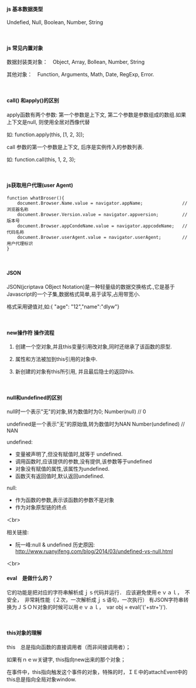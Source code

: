 
#### js 基本数据类型

Undefied, Null, Boolean, Number, String

<br>

#### js 常见内置对象

数据封装类对象：　Object, Array, Bollean, Number, String 

其他对象：　Function, Arguments, Math, Date, RegExp, Error.

<br>

#### call() 和apply()的区别

apply函数有两个参数: 第一个参数是上下文, 第二个参数是参数组成的数组.如果上下文是null, 则使用全居对西像代替

如: function.apply(this, [1, 2, 3]);

call 参数的第一个参数是上下文, 后序是实例传入的参数列表.

如: function.call(this, 1, 2, 3);

<br>

#### js获取用户代理(user Agent)

	function whatBroser(){
		document.Browser.Name.value = navigator.appName;		       // 浏览器名称
        document.Browser.Version.value = navigator.appversion;         //版本号
        document.Browser.appCondeName.value = navigator.appcodeName;   //代码名称
        document.Browser.userAgent.value = navigator.userAgent;        //用户代理标识
    }
       

<br>

#### JSON

JSON(jcriptava OBject Notation)是一种轻量级的数据交换格式.,它是基于Javascript的一个子集,数据格式简单,易于读写,占用带宽小.

格式采用键值对,如:{ "age": "12","name":"dlyw"}


<br>





#### new操作符 操作流程

1. 创建一个空对象,并且this变量引用改对象,同时还继承了该函数的原型.

2. 属性和方法被加到this引用的对象中.

3. 新创建的对象有this所引用, 并且最后隐士的返回this.

<br>

#### null和undefined的区别

null时一个表示"无"的对象,转为数值时为0;
Number(null)     // 0

undefined是一个表示"无"的原始值,转为数值时为NAN
Number(undefined)     // NAN

undefined:

- 变量被声明了,但没有赋值时,就等于 undefined.
- 调用函数时,应该提供的参数,没有提供,该参数等于undefined
- 对象没有赋值的属性,该属性为undefined.
- 函数灭有返回值时,默认返回undefined.

null: 

- 作为函数的参数,表示该函数的参数不是对象
- 作为对象原型链的终点

＜br>

相关链接:

- 阮一峰:null & undefined 历史原因: http://www.ruanyifeng.com/blog/2014/03/undefined-vs-null.html

＜br>

#### eval　是做什么的？

它的功能是把对应的字符串解析成ｊｓ代码并运行．
应该避免使用ｅｖａｌ，　不安全，　非常耗性能（２次，一次解析成ｊｓ语句，一次执行）
有JSON字符串转换为ＪＳＯＮ对象的时候可以用ｅｖａｌ，　var obj = eval('('+str+')').

<br>

#### this对象的理解

this　总是指向函数的直接调用者（而非间接调用者）；

如果有ｎｅｗ关键字, this指向new出来的那个对象；

在事件中，this指向触发这个事件的对象，特殊的时，ＩＥ中的attachEvent中的this总是指向全局对象window.